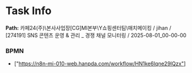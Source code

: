 # Task Info

**Path:** 카페24(주)\본사사업장\[CG]MI본부\Y쇼핑센터팀\매치메이킹 / jihan / [274191] SNS 콘텐츠 운영 & 관리 _ 경쟁 채널 모니터링 / 2025-08-01_00-00-00

### BPMN
- ["https://n8n-mi-010-web.hanpda.com/workflow/HN1ke6lqne29lQzx"]

